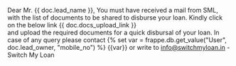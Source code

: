 Dear Mr. {{ doc.lead_name }}, You must have received a mail from SML, with the list of documents to be shared to disburse your loan. 
Kindly click on the below link 
{{ doc.docs_upload_link }}  
and upload the required documents for a quick disbursal of your loan.
In case of any query please contact {% set var = frappe.db.get_value("User", doc.lead_owner, "mobile_no") %} {{var}} or write to info@switchmyloan.in -Switch My Loan